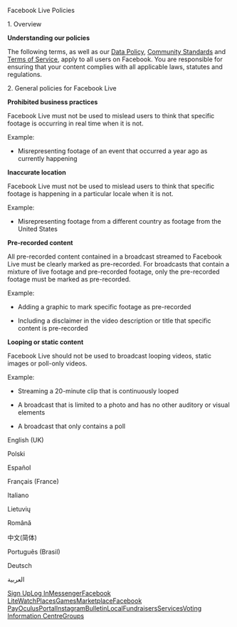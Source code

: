Facebook Live Policies

1\. Overview

**Understanding our policies**

The following terms, as well as our [Data Policy](https://www.facebook.com/about/privacy/), [Community Standards](https://www.facebook.com/communitystandards/) and [Terms of Service](https://www.facebook.com/legal/terms), apply to all users on Facebook. You are responsible for ensuring that your content complies with all applicable laws, statutes and regulations.

2\. General policies for Facebook Live

**Prohibited business practices**

Facebook Live must not be used to mislead users to think that specific footage is occurring in real time when it is not.

Example:

*   Misrepresenting footage of an event that occurred a year ago as currently happening

**Inaccurate location**

Facebook Live must not be used to mislead users to think that specific footage is happening in a particular locale when it is not.

Example:

*   Misrepresenting footage from a different country as footage from the United States

**Pre-recorded content**

All pre-recorded content contained in a broadcast streamed to Facebook Live must be clearly marked as pre-recorded. For broadcasts that contain a mixture of live footage and pre-recorded footage, only the pre-recorded footage must be marked as pre-recorded.

Example:

*   Adding a graphic to mark specific footage as pre-recorded

*   Including a disclaimer in the video description or title that specific content is pre-recorded

**Looping or static content**

Facebook Live should not be used to broadcast looping videos, static images or poll-only videos.

Example:

*   Streaming a 20-minute clip that is continuously looped

*   A broadcast that is limited to a photo and has no other auditory or visual elements

*   A broadcast that only contains a poll

English (UK)

Polski

Español

Français (France)

Italiano

Lietuvių

Română

中文(简体)

Português (Brasil)

Deutsch

العربية

[Sign Up](https://www.facebook.com/reg/)[Log In](https://www.facebook.com/login/)[Messenger](https://l.facebook.com/l.php?u=https%3A%2F%2Fmessenger.com%2F&h=AT2VCytwdEDxC0h5HhwpJ9IlIhTYN8EEfhu-mhSW59x8OFl3NZx7CQcB6j39fvl_JC5RYrSGvqXoh8XnS6IiH0f6gaAaAzg1yyGFYWFbCmtdD4dUK2T7xySZ59c2qU-Mc8E1H_e0qDGrmIUMqaN1apO56pquhXRxlGZWWA)[Facebook Lite](https://www.facebook.com/lite/)[Watch](https://en-gb.facebook.com/watch/)[Places](https://www.facebook.com/places/)[Games](https://www.facebook.com/games/)[Marketplace](https://www.facebook.com/marketplace/)[Facebook Pay](https://pay.facebook.com/)[Oculus](https://l.facebook.com/l.php?u=https%3A%2F%2Fwww.oculus.com%2F&h=AT2VCytwdEDxC0h5HhwpJ9IlIhTYN8EEfhu-mhSW59x8OFl3NZx7CQcB6j39fvl_JC5RYrSGvqXoh8XnS6IiH0f6gaAaAzg1yyGFYWFbCmtdD4dUK2T7xySZ59c2qU-Mc8E1H_e0qDGrmIUMqaN1apO56pquhXRxlGZWWA)[Portal](https://portal.facebook.com/)[Instagram](https://l.facebook.com/l.php?u=https%3A%2F%2Fwww.instagram.com%2F&h=AT2VCytwdEDxC0h5HhwpJ9IlIhTYN8EEfhu-mhSW59x8OFl3NZx7CQcB6j39fvl_JC5RYrSGvqXoh8XnS6IiH0f6gaAaAzg1yyGFYWFbCmtdD4dUK2T7xySZ59c2qU-Mc8E1H_e0qDGrmIUMqaN1apO56pquhXRxlGZWWA)[Bulletin](https://www.bulletin.com/)[Local](https://www.facebook.com/local/lists/245019872666104/)[Fundraisers](https://www.facebook.com/fundraisers/)[Services](https://www.facebook.com/biz/directory/)[Voting Information Centre](https://www.facebook.com/votinginformationcenter/?entry_point=c2l0ZQ%3D%3D)[Groups](https://www.facebook.com/groups/explore/)